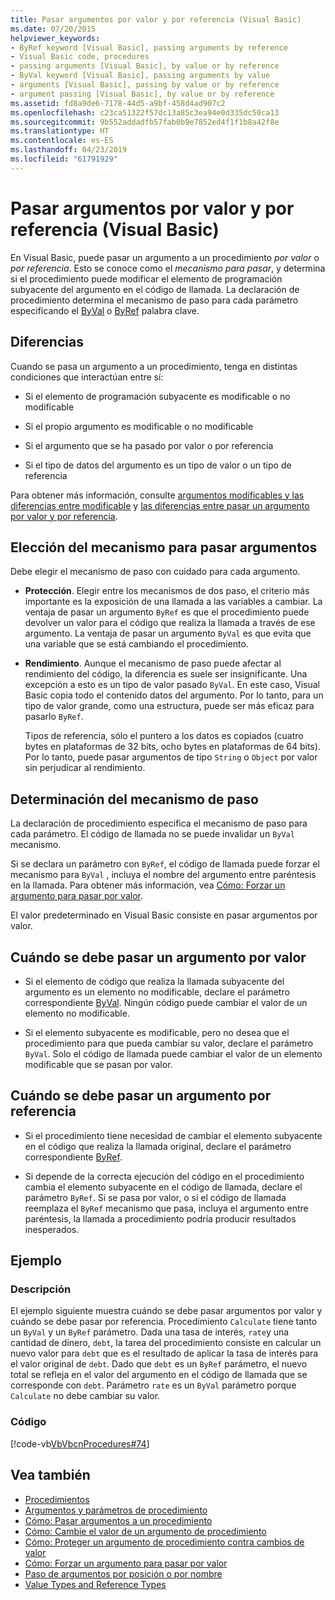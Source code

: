 ```yaml
---
title: Pasar argumentos por valor y por referencia (Visual Basic)
ms.date: 07/20/2015
helpviewer_keywords:
- ByRef keyword [Visual Basic], passing arguments by reference
- Visual Basic code, procedures
- passing arguments [Visual Basic], by value or by reference
- ByVal keyword [Visual Basic], passing arguments by value
- arguments [Visual Basic], passing by value or by reference
- argument passing [Visual Basic], by value or by reference
ms.assetid: fd8a9de6-7178-44d5-a9bf-458d4ad907c2
ms.openlocfilehash: c23ca51322f57dc13a85c3ea94e0d335dc50ca13
ms.sourcegitcommit: 9b552addadfb57fab0b9e7852ed4f1f1b8a42f8e
ms.translationtype: HT
ms.contentlocale: es-ES
ms.lasthandoff: 04/23/2019
ms.locfileid: "61791929"
---
```

# <a name="passing-arguments-by-value-and-by-reference-visual-basic"></a>Pasar argumentos por valor y por referencia (Visual Basic)
En Visual Basic, puede pasar un argumento a un procedimiento *por valor* o *por referencia*. Esto se conoce como el *mecanismo para pasar*, y determina si el procedimiento puede modificar el elemento de programación subyacente del argumento en el código de llamada. La declaración de procedimiento determina el mecanismo de paso para cada parámetro especificando el [ByVal](../../../../visual-basic/language-reference/modifiers/byval.md) o [ByRef](../../../../visual-basic/language-reference/modifiers/byref.md) palabra clave.  
  
## <a name="distinctions"></a>Diferencias  
 Cuando se pasa un argumento a un procedimiento, tenga en distintas condiciones que interactúan entre sí:  
  
- Si el elemento de programación subyacente es modificable o no modificable  
  
- Si el propio argumento es modificable o no modificable  
  
- Si el argumento que se ha pasado por valor o por referencia  
  
- Si el tipo de datos del argumento es un tipo de valor o un tipo de referencia  
  
 Para obtener más información, consulte [argumentos modificables y las diferencias entre modificable](./differences-between-modifiable-and-nonmodifiable-arguments.md) y [las diferencias entre pasar un argumento por valor y por referencia](./differences-between-passing-an-argument-by-value-and-by-reference.md).  
  
## <a name="choice-of-passing-mechanism"></a>Elección del mecanismo para pasar argumentos  
 Debe elegir el mecanismo de paso con cuidado para cada argumento.  
  
- **Protección**. Elegir entre los mecanismos de dos paso, el criterio más importante es la exposición de una llamada a las variables a cambiar. La ventaja de pasar un argumento `ByRef` es que el procedimiento puede devolver un valor para el código que realiza la llamada a través de ese argumento. La ventaja de pasar un argumento `ByVal` es que evita que una variable que se está cambiando el procedimiento.  
  
- **Rendimiento**. Aunque el mecanismo de paso puede afectar al rendimiento del código, la diferencia es suele ser insignificante. Una excepción a esto es un tipo de valor pasado `ByVal`. En este caso, Visual Basic copia todo el contenido datos del argumento. Por lo tanto, para un tipo de valor grande, como una estructura, puede ser más eficaz para pasarlo `ByRef`.  
  
     Tipos de referencia, sólo el puntero a los datos es copiados (cuatro bytes en plataformas de 32 bits, ocho bytes en plataformas de 64 bits). Por lo tanto, puede pasar argumentos de tipo `String` o `Object` por valor sin perjudicar al rendimiento.  
  
## <a name="determination-of-the-passing-mechanism"></a>Determinación del mecanismo de paso  
 La declaración de procedimiento especifica el mecanismo de paso para cada parámetro. El código de llamada no se puede invalidar un `ByVal` mecanismo.  
  
 Si se declara un parámetro con `ByRef`, el código de llamada puede forzar el mecanismo para `ByVal` , incluya el nombre del argumento entre paréntesis en la llamada. Para obtener más información, vea [Cómo: Forzar un argumento para pasar por valor](./how-to-force-an-argument-to-be-passed-by-value.md).  
  
 El valor predeterminado en Visual Basic consiste en pasar argumentos por valor.  
  
## <a name="when-to-pass-an-argument-by-value"></a>Cuándo se debe pasar un argumento por valor  
  
- Si el elemento de código que realiza la llamada subyacente del argumento es un elemento no modificable, declare el parámetro correspondiente [ByVal](../../../../visual-basic/language-reference/modifiers/byval.md). Ningún código puede cambiar el valor de un elemento no modificable.  
  
- Si el elemento subyacente es modificable, pero no desea que el procedimiento para que pueda cambiar su valor, declare el parámetro `ByVal`. Solo el código de llamada puede cambiar el valor de un elemento modificable que se pasan por valor.  
  
## <a name="when-to-pass-an-argument-by-reference"></a>Cuándo se debe pasar un argumento por referencia  
  
- Si el procedimiento tiene necesidad de cambiar el elemento subyacente en el código que realiza la llamada original, declare el parámetro correspondiente [ByRef](../../../../visual-basic/language-reference/modifiers/byref.md).  
  
- Si depende de la correcta ejecución del código en el procedimiento cambia el elemento subyacente en el código de llamada, declare el parámetro `ByRef`. Si se pasa por valor, o si el código de llamada reemplaza el `ByRef` mecanismo que pasa, incluya el argumento entre paréntesis, la llamada a procedimiento podría producir resultados inesperados.  
  
## <a name="example"></a>Ejemplo  
  
### <a name="description"></a>Descripción  
 El ejemplo siguiente muestra cuándo se debe pasar argumentos por valor y cuándo se debe pasar por referencia. Procedimiento `Calculate` tiene tanto un `ByVal` y un `ByRef` parámetro. Dada una tasa de interés, `rate`y una cantidad de dinero, `debt`, la tarea del procedimiento consiste en calcular un nuevo valor para `debt` que es el resultado de aplicar la tasa de interés para el valor original de `debt`. Dado que `debt` es un `ByRef` parámetro, el nuevo total se refleja en el valor del argumento en el código de llamada que se corresponde con `debt`. Parámetro `rate` es un `ByVal` parámetro porque `Calculate` no debe cambiar su valor.  
  
### <a name="code"></a>Código  
 [!code-vb[VbVbcnProcedures#74](~/samples/snippets/visualbasic/VS_Snippets_VBCSharp/VbVbcnProcedures/VB/Class2.vb#74)]  
  
## <a name="see-also"></a>Vea también

- [Procedimientos](./index.md)
- [Argumentos y parámetros de procedimiento](./procedure-parameters-and-arguments.md)
- [Cómo: Pasar argumentos a un procedimiento](./how-to-pass-arguments-to-a-procedure.md)
- [Cómo: Cambie el valor de un argumento de procedimiento](./how-to-change-the-value-of-a-procedure-argument.md)
- [Cómo: Proteger un argumento de procedimiento contra cambios de valor](./how-to-protect-a-procedure-argument-against-value-changes.md)
- [Cómo: Forzar un argumento para pasar por valor](./how-to-force-an-argument-to-be-passed-by-value.md)
- [Paso de argumentos por posición o por nombre](./passing-arguments-by-position-and-by-name.md)
- [Value Types and Reference Types](../../../../visual-basic/programming-guide/language-features/data-types/value-types-and-reference-types.md)
